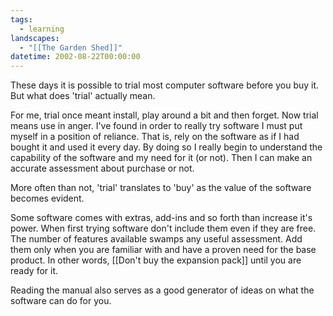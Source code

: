 ```yaml
---
tags:
  - learning
landscapes:
  - "[[The Garden Shed]]"
datetime: 2002-08-22T00:00:00
---
```

These days it is possible to trial most computer software before you buy it. But what does 'trial' actually mean.

For me, trial once meant install, play around a bit and then forget. Now trial means use in anger. I've found in order to really try software I must put myself in a position of reliance. That is, rely on the software as if I had bought it and used it every day. By doing so I really begin to understand the capability of the software and my need for it (or not). Then I can make an accurate assessment about purchase or not.

More often than not, 'trial' translates to 'buy' as the value of the software becomes evident.

Some software comes with extras, add-ins and so forth than increase it's power. When first trying software don't include them even if they are free. The number of features available swamps any useful assessment. Add them only when you are familiar with and have a proven need for the base product. In other words, [[Don't buy the expansion pack]] until you are ready for it.

Reading the manual also serves as a good generator of ideas on what the software can do for you.
